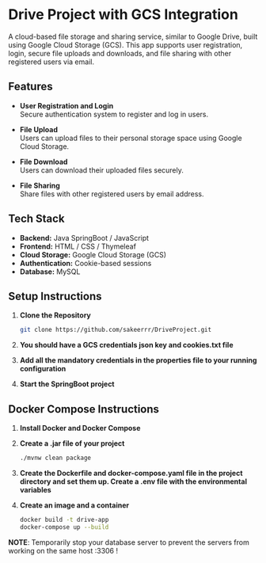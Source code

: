 # Drive Project with GCS Integration

A cloud-based file storage and sharing service, similar to Google Drive, built using Google Cloud Storage (GCS). This app supports user registration, login, secure file uploads and downloads, and file sharing with other registered users via email.

## Features

- **User Registration and Login**  
  Secure authentication system to register and log in users.

- **File Upload**  
  Users can upload files to their personal storage space using Google Cloud Storage.

- **File Download**  
  Users can download their uploaded files securely.

- **File Sharing**  
  Share files with other registered users by email address.

## Tech Stack

- **Backend:** Java SpringBoot / JavaScript 
- **Frontend:** HTML / CSS / Thymeleaf
- **Cloud Storage:** Google Cloud Storage (GCS)
- **Authentication:** Cookie-based sessions
- **Database:** MySQL

## Setup Instructions

1. **Clone the Repository**
   ```bash
   git clone https://github.com/sakeerrr/DriveProject.git

2. **You should have a GCS credentials json key and cookies.txt file**

3. **Add all the mandatory credentials in the properties file to your running configuration**

4. **Start the SpringBoot project**


## Docker Compose Instructions
1. **Install Docker and Docker Compose**

2. **Create a .jar file of your project**
    ```bash
    ./mvnw clean package

3. **Create the Dockerfile and docker-compose.yaml file in the project directory and set them up. Create a .env file with 
the environmental variables**

4. **Create an image and a container**
    ```bash
    docker build -t drive-app
    docker-compose up --build
**NOTE**:
Temporarily stop your database server to prevent the servers from working on the same host :3306 !
